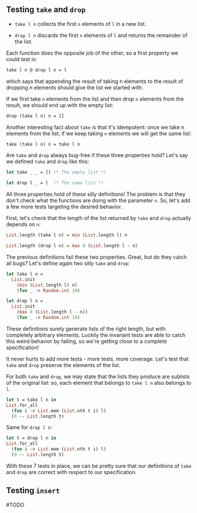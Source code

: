## Testing `take` and `drop`

* `take l n` collects the first `n` elements of `l` in a new list.

* `drop l n` discards the first `n` elements of `l` and returns the remainder of the list.

Each function does the opposite job of the other, so a first property we could test is:
```ocaml
take l n @ drop l n = l
```
which says that appending the result of taking n elements to the result of dropping n elements should give the list we started with.

If we first take `n` elements from the list and then drop `n` elements from the result, we should end up with the empty list:
```ocaml
drop (take l n) n = []
```

Another interesting fact about `take` is that it's idempotent: once we take n elements from the list, if we keep taking `n` elements we will get the same list:
```ocaml
take (take l n) n = take l n
```

Are `take` and `drop` always bug-free if these three properties hold? Let's say we defined `take` and `drop` like this:

```ocaml
let take _ _ = [] (* The empty list *)

let drop l _ = l  (* The same list *)
```

All three properties hold of these silly definitions! The problem is that they don't check what the functions are doing with the parameter `n`. So, let's add a few more tests targeting the desired behavior.

First, let's check that the length of the list returned by `take` and `drop` actually depends on `n`:

```ocaml
List.length (take l n) = min (List.length l) n
```

```ocaml
List.length (drop l n) = max 0 (List.length l - n)
```

The previous definitions fail these two properties. Great, but do they catch all bugs? Let's define again two silly `take` and `drop`:

```ocaml
let take l n =
  List.init
    (min (List.length l) n)
    (fun _ -> Random.int 10)

let drop l n =
  List.init
    (max 0 (List.length l - n))
    (fun _ -> Random.int 10)
```

These definitions surely generate lists of the right length, but with completely arbitrary elements. Luckily the invariant tests are able to catch this weird behavior by failing, so we're getting close to a complete specification!

It never hurts to add more tests - more tests, more coverage. Let's test that `take` and `drop` preserve the elements of the list.

For both `take` and `drop`, we may state that the lists they produce are sublists of the original list: so, each element that belongs to `take l n` 
also belongs to `l`.

```ocaml
let t = take l n in
List.for_all
  (fun i -> List.mem (List.nth t i) l)
  (0 -- List.length t)
```

Same for `drop l n`:
```ocaml
let t = drop l n in
List.for_all
  (fun i -> List.mem (List.nth t i) l)
  (0 -- List.length t)
```

With these 7 tests in place, we can be pretty sure that our definitions of `take`
and `drop` are correct with respect to our specification.


## Testing `insert`

\#TODO